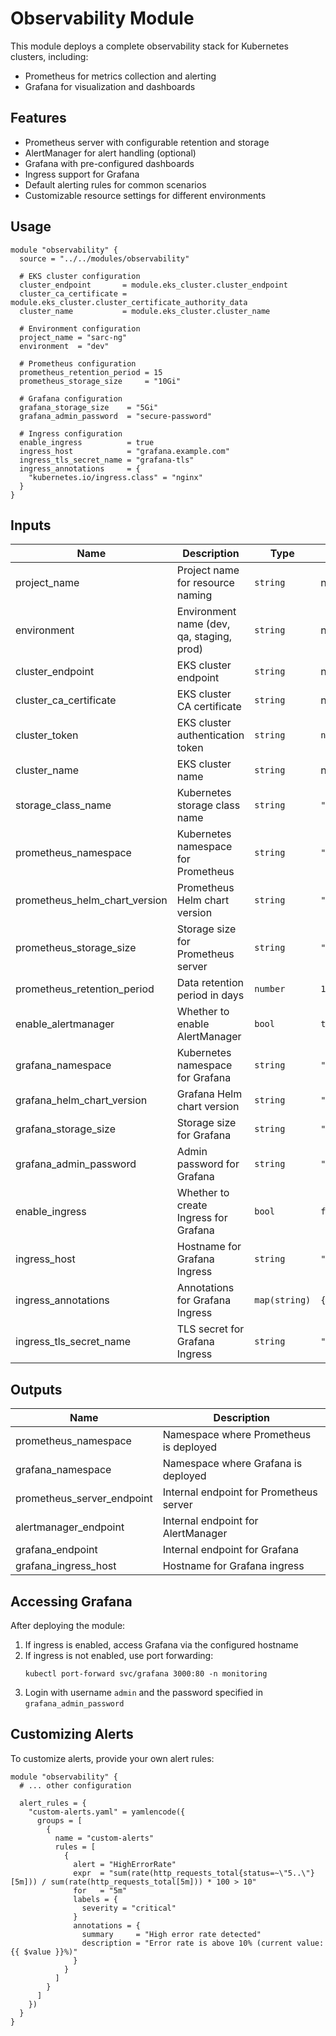 # Observability Module

This module deploys a complete observability stack for Kubernetes clusters, including:

- Prometheus for metrics collection and alerting
- Grafana for visualization and dashboards

## Features

- Prometheus server with configurable retention and storage
- AlertManager for alert handling (optional)
- Grafana with pre-configured dashboards
- Ingress support for Grafana
- Default alerting rules for common scenarios
- Customizable resource settings for different environments

## Usage

```hcl
module "observability" {
  source = "../../modules/observability"
  
  # EKS cluster configuration
  cluster_endpoint       = module.eks_cluster.cluster_endpoint
  cluster_ca_certificate = module.eks_cluster.cluster_certificate_authority_data
  cluster_name           = module.eks_cluster.cluster_name

  # Environment configuration
  project_name = "sarc-ng"
  environment  = "dev"
  
  # Prometheus configuration
  prometheus_retention_period = 15
  prometheus_storage_size     = "10Gi"
  
  # Grafana configuration
  grafana_storage_size    = "5Gi"
  grafana_admin_password  = "secure-password"
  
  # Ingress configuration
  enable_ingress          = true
  ingress_host            = "grafana.example.com"
  ingress_tls_secret_name = "grafana-tls"
  ingress_annotations     = {
    "kubernetes.io/ingress.class" = "nginx"
  }
}
```

## Inputs

| Name | Description | Type | Default | Required |
|------|-------------|------|---------|----------|
| project_name | Project name for resource naming | `string` | n/a | yes |
| environment | Environment name (dev, qa, staging, prod) | `string` | n/a | yes |
| cluster_endpoint | EKS cluster endpoint | `string` | n/a | yes |
| cluster_ca_certificate | EKS cluster CA certificate | `string` | n/a | yes |
| cluster_token | EKS cluster authentication token | `string` | `null` | no |
| cluster_name | EKS cluster name | `string` | n/a | yes |
| storage_class_name | Kubernetes storage class name | `string` | `"gp2"` | no |
| prometheus_namespace | Kubernetes namespace for Prometheus | `string` | `"monitoring"` | no |
| prometheus_helm_chart_version | Prometheus Helm chart version | `string` | `"15.10.1"` | no |
| prometheus_storage_size | Storage size for Prometheus server | `string` | `"8Gi"` | no |
| prometheus_retention_period | Data retention period in days | `number` | `15` | no |
| enable_alertmanager | Whether to enable AlertManager | `bool` | `true` | no |
| grafana_namespace | Kubernetes namespace for Grafana | `string` | `"monitoring"` | no |
| grafana_helm_chart_version | Grafana Helm chart version | `string` | `"6.50.0"` | no |
| grafana_storage_size | Storage size for Grafana | `string` | `"10Gi"` | no |
| grafana_admin_password | Admin password for Grafana | `string` | `"admin"` | no |
| enable_ingress | Whether to create Ingress for Grafana | `bool` | `false` | no |
| ingress_host | Hostname for Grafana Ingress | `string` | `""` | no |
| ingress_annotations | Annotations for Grafana Ingress | `map(string)` | `{}` | no |
| ingress_tls_secret_name | TLS secret for Grafana Ingress | `string` | `""` | no |

## Outputs

| Name | Description |
|------|-------------|
| prometheus_namespace | Namespace where Prometheus is deployed |
| grafana_namespace | Namespace where Grafana is deployed |
| prometheus_server_endpoint | Internal endpoint for Prometheus server |
| alertmanager_endpoint | Internal endpoint for AlertManager |
| grafana_endpoint | Internal endpoint for Grafana |
| grafana_ingress_host | Hostname for Grafana ingress |

## Accessing Grafana

After deploying the module:

1. If ingress is enabled, access Grafana via the configured hostname
2. If ingress is not enabled, use port forwarding:
   ```
   kubectl port-forward svc/grafana 3000:80 -n monitoring
   ```
3. Login with username `admin` and the password specified in `grafana_admin_password`

## Customizing Alerts

To customize alerts, provide your own alert rules:

```hcl
module "observability" {
  # ... other configuration

  alert_rules = {
    "custom-alerts.yaml" = yamlencode({
      groups = [
        {
          name = "custom-alerts"
          rules = [
            {
              alert = "HighErrorRate"
              expr  = "sum(rate(http_requests_total{status=~\"5..\"}[5m])) / sum(rate(http_requests_total[5m])) * 100 > 10"
              for   = "5m"
              labels = {
                severity = "critical"
              }
              annotations = {
                summary     = "High error rate detected"
                description = "Error rate is above 10% (current value: {{ $value }}%)"
              }
            }
          ]
        }
      ]
    })
  }
} 